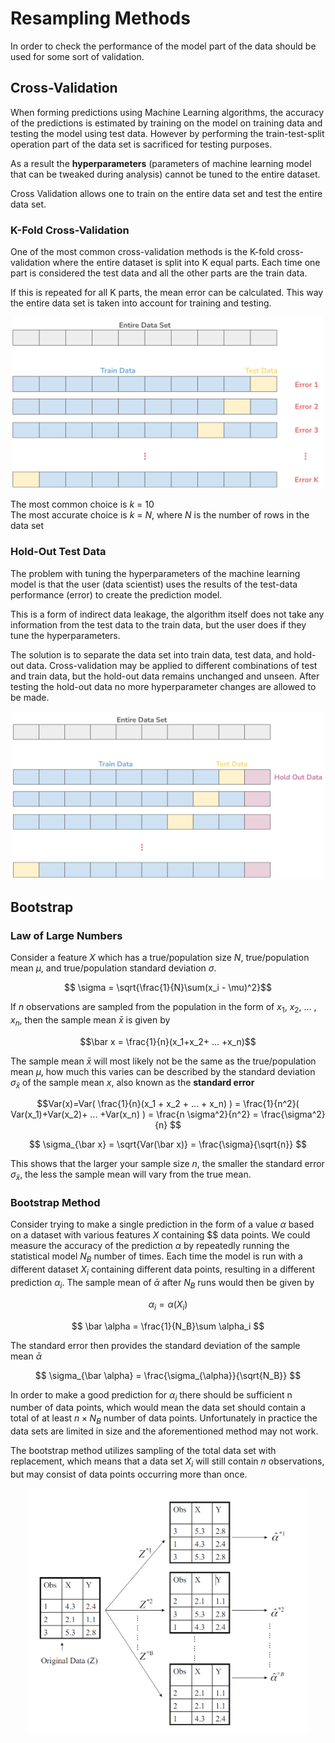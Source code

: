 # Resampling Methods
In order to check the performance of the model part of the data should be used for some sort of validation. 

## Cross-Validation

When forming predictions using Machine Learning algorithms, the accuracy of the predictions is estimated by training on the model on training data and testing the model using test data. However by performing the train-test-split operation part of the data set is sacrificed for testing purposes.
 
As a result the **hyperparameters** (parameters of machine learning model that can be tweaked during analysis) cannot be tuned to the entire dataset.
 
Cross Validation allows one to train on the entire data set and test the entire data set.

### K-Fold Cross-Validation
One of the most common cross-validation methods is the K-fold cross-validation where the entire dataset is split into K equal parts. Each time one part is considered the test data and all the other parts are the train data.
 
If this is repeated for all K parts, the mean error can be calculated. This way the entire data set is taken into account for training and testing.

<p align="center">
  <img src="../images/k_fold_cross_validation.png" alt="k-fold cross validation" width="500px"/>
</p>

The most common choice is $k$ = 10  
The most accurate choice is $k$ = $N$, where $N$ is the number of rows in the data set

### Hold-Out Test Data
The problem with tuning the hyperparameters of the machine learning model is that the user (data scientist) uses the results of the test-data performance (error) to create the prediction model.
 
This is a form of indirect data leakage, the algorithm itself does not take any information from the test data to the train data, but the user does if they tune the hyperparameters.
 
The solution is to separate the data set into train data, test data, and hold-out data. Cross-validation may be applied to different combinations of test and train data, but the hold-out data remains unchanged and unseen. After testing the hold-out data no more hyperparameter changes are allowed to be made.

<p align="center">
  <img src="../images/hold_out_test_data.png" alt="hold out test data" width="500px"/>
</p>

## Bootstrap

### Law of Large Numbers

Consider a feature $X$ which has a true/population size $N$, true/population mean $\mu$, and true/population standard deviation $\sigma$. 

$$ \sigma = \sqrt{\frac{1}{N}\sum(x_i - \mu)^2}$$

If $n$ observations are sampled from the population in the form of $x_1$, $x_2$, ... , $x_n$, then the sample mean $\bar x$  is given by 

$$\bar x = \frac{1}{n}(x_1+x_2+ ... +x_n)$$

The sample mean $\bar x$ will most likely not be the same as the true/population mean $\mu$, how much this varies can be described by the standard deviation $\sigma_{\bar x}$  of the sample mean $x$, also known as the **standard error**

$$Var(x)=Var( \frac{1}{n}(x_1 + x_2 + ... + x_n) ) = \frac{1}{n^2}( Var(x_1)+Var(x_2)+ ... +Var(x_n) ) = \frac{n \sigma^2}{n^2} = \frac{\sigma^2}{n} $$

$$ \sigma_{\bar x} = \sqrt{Var(\bar x)} = \frac{\sigma}{\sqrt{n}} $$

This shows that the larger your sample size $n$, the smaller the standard error $\sigma_{\bar x}$, the less the sample mean will vary from the true mean. 

### Bootstrap Method
Consider trying to make a single prediction in the form of a value $\alpha$ based on a dataset with various features $X$ containing $$ data points. We could measure the accuracy of the prediction $\alpha$ by repeatedly running the statistical model $N_B$ number of times. Each time the model is run with a different dataset $X_i$ containing different data points, resulting in a different prediction $\alpha_i$. The sample mean of $\bar \alpha$ after $N_B$ runs would then be given by 

$$ \alpha_i = \alpha(X_i) $$

$$ \bar \alpha = \frac{1}{N_B}\sum \alpha_i $$

The standard error then provides the standard deviation of the sample mean $\bar \alpha$

$$ \sigma_{\bar \alpha} = \frac{\sigma_{\alpha}}{\sqrt{N_B}} $$


In order to make a good prediction for $\alpha_i$ there should be sufficient n number of data points, which would mean the data set should contain a total of at least $n \times N_B$ number of data points. Unfortunately in practice the data sets are limited in size and the aforementioned method may not work. 

The bootstrap method utilizes sampling of the total data set with replacement, which means that a data set $X_i$ will still contain $n$ observations, but may consist of data points occurring more than once. 


<p align="center">
  <img src="../images/bootstrap.png" alt="bootstrap" width="450px"/>
</p>
